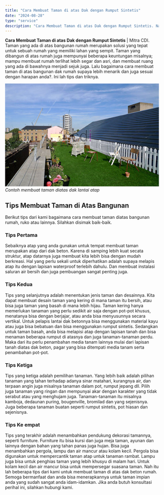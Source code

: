 ```yaml
---
title: "Cara Membuat Taman di atas Dak dengan Rumput Sintetis"
date: "2024-08-28"
type: "service"
description: "Cara Membuat Taman di atas Dak dengan Rumput Sintetis. Nah itu lah beberapa tips dari kami untuk membuat taman di atas dak beton rumah. Semoga bermanfaat dan..."
---
```


**Cara Membuat Taman di atas Dak dengan Rumput Sintetis** | Mitra CDI. Taman yang ada di atas bangunan rumah merupakan solusi yang tepat untuk sebuah rumah yang memiliki lahan yang sempit. Taman yang dibangun di atas rumah juga mempunyai beberapa keuntungan misalnya; mampu membuat rumah terlihat lebih segar dan asri, dan membuat ruang yang ada di bawahnya menjadi sejuk juga. Lalu bagaimana cara membuat taman di atas bangunan dak rumah supaya lebih menarik dan juga sesuai dengan harapan anda?. Ini lah tips dan triknya.

![Contoh membuat taman diatas dak lantai atap](/images/blog/taman-diatas-dak.jpg)
*Contoh membuat taman diatas dak lantai atap*

 ## Tips Membuat Taman di Atas Bangunan
    
Berikut tips dari kami bagaimana cara membuat taman diatas bangunan rumah, ruko atau lainnya. Silahkan disimak baik-baik.

### Tips Pertama
    
Sebaiknya atap yang anda gunakan untuk tempat membuat taman merupakan atap dari dak beton. Karena di samping lebih kuat secata struktur, atap datarnya juga membuat kita lebih bisa dengan mudah berkreasi. Hal yang perlu sekali untuk diperhatikan adalah supaya melapis atap itu dengan lapisan waterproof terlebih dahulu. Dan membuat instalasi saluran air bersih dan juga pembuangan sangat penting juga.

### Tips Kedua
    
Tips yang selanjutnya adalah menentukan jenis taman dan desainnya. Kita dapat membuat desain taman yang kering di mana taman itu bersih, atau bisa juga taman yang basah di mana lebih hijau. Taman kering hanya memerlukan tanaman yang perlu sedikit air saja dengan pot-pot khusus, menatanya bisa dengan berjajar, atau anda bisa menyusunnya secara vertikal. Untuk pelapis lantai dak betonnya bisa menggunakan material kayu atau juga bisa bebatuan dan bisa menggunakan rumput sintetis. Sedangkan untuk taman basah, anda bisa melapisi atap dengan lapisan tanah dan bisa menaman beberapa rumput di atasnya dan juga tanaman-tanaman perdu. Maka dari itu perlu penambahan media tanam lainnya mulai dari lapisan tanah diatas dak beton, pagar yang bisa ditempati media tanam serta penambahan pot-pot.

### Tips Ketiga
    
Tips yang ketiga adalah pemilihan tanaman. Yang lebih baik adalah pilihan tanaman yang tahan terhadap adanya sinar matahari, kurangnya air, dan terpaan angin juga misalnya tanaman dalam pot, rumput jepang dll. Pilih juga tanaman yang ringan dan mempunyai akar dengan karakter yang tidak serabut atau yang menghujam juga. Tanaman-tanaman itu misalnya kamboja, dedaunan puring, bougenville, bromilad dan yang sejenisnya. Juga beberapa tanaman buatan seperti rumput sintetis, pot hiasan dan sejenisnya.

### Tips Ke empat
    
Tips yang terakhir adalah menambahkan pendukung dekorasi tamannya, seperti furniture. Furniture itu bisa kursi dan juga meja taman, ayunan dan lainnya dengan bahan yang tahan panas juga hujan. Bisa juga menambahkan pergola, lampu dan air mancur atau kolam kecil. Pergola bisa digunakan untuk mempercantik taman atap untuk tanaman rambat. Lampu juga bisa untuk penghias taman yang lebih khusyu di malam hari. Untuk kolam kecil dan air mancur bisa untuk mempersegar suasana taman.
Nah itu lah beberapa tips dari kami untuk membuat taman di atas dak beton rumah. Semoga bermanfaat dan anda bisa menerapkannya untuk taman impian anda yang sudah sangat anda idam-idamkan. Jika anda butuh konsultasi perihal ini, silahkan hubungi kami.
